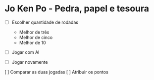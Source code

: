 # Jo Ken Po - Pedra, papel e tesoura

-[ ] Escolher quantidade de rodadas
    - Melhor de três
    - Melhor de cinco
    - Melhor de 10

-[ ] Jogar com AI
-[ ] Jogar novamente

[ ] Comparar as duas jogadas
[ ] Atribuir os pontos
